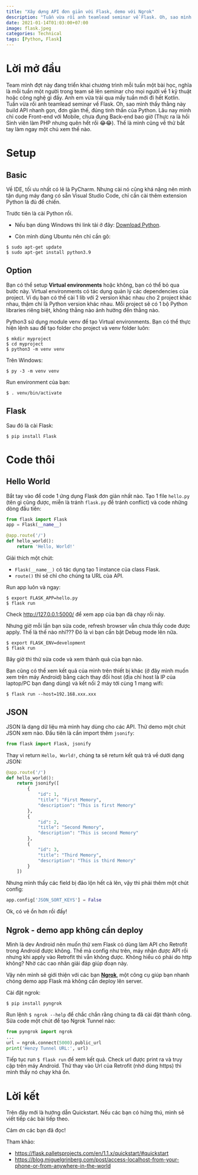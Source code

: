 ```yaml
---
title: "Xây dựng API đơn giản với Flask, demo với Ngrok"
description: "Tuần vừa rồi anh teamlead seminar về Flask. Oh, sao mình thấy thằng này build API nhanh gọn, đơn giản thế, đúng tinh thần của Python."
date: 2021-01-14T01:03:00+07:00
image: flask.jpeg
categories: Technical
tags: [Python, Flask]
---
```


# Lời mở đầu
Team mình đợt này đang triển khai chương trình mỗi tuần một bài học, nghĩa là mỗi tuần một người trong team sẽ lên seminar cho mọi người về 1 kỹ thuật hoặc công nghệ gì đấy. Anh em vừa trải qua mấy tuần mới đi hết Kotlin. Tuần vừa rồi anh teamlead seminar về Flask. Oh, sao mình thấy thằng này build API nhanh gọn, đơn giản thế, đúng tinh thần của Python. Lâu nay mình chỉ code Front-end với Mobile, chưa đụng Back-end bao giờ (Thực ra là hồi Sinh viên làm PHP nhưng quên hết rồi :joy::joy:). Thế là mình cũng về thử bắt tay làm ngay một chú xem thế nào.
# Setup
## Basic
Về IDE, tối ưu nhất có lẽ là PyCharm. Nhưng cài nó cũng khá nặng nên mình tận dụng máy đang có sẵn Visual Studio Code, chỉ cần cài thêm extension Python là đủ để chiến.

Trước tiên là cài Python rồi.

* Nếu bạn dùng Windows thì link tải ở đây: [Download Python](https://www.python.org/downloads/).

* Còn mình dùng Ubuntu nên chỉ cần gõ:
```
$ sudo apt-get update
$ sudo apt-get install python3.9
```

## Option
Bạn có thể setup **Virtual environments** hoặc không, bạn có thể bỏ qua bước này. Virtual environments có tác dụng quản lý các dependencies của project. Ví dụ bạn có thể cài 1 lib với 2 version khác nhau cho 2 project khác nhau, thậm chí là Python version khác nhau. Mỗi project sẽ có 1 bộ Python libraries riêng biệt, không thằng nào ảnh hưởng đến thằng nào.

Python3 sử dụng module venv để tạo Virtual environments. Bạn có thể thực hiện lệnh sau để tạo folder cho project và venv folder luôn:
```
$ mkdir myproject
$ cd myproject
$ python3 -m venv venv
```

Trên Windows:
```
$ py -3 -m venv venv
```

Run environment của bạn:
```
$ . venv/bin/activate
```

## Flask

Sau đó là cài Flask:
```
$ pip install Flask
```

# Code thôi
## Hello World
Bắt tay vào để code 1 ứng dụng Flask đơn giản nhất nào. Tạo 1 file `hello.py` (tên gì cũng được, miễn là tránh `flask.py` để tránh conflict) và code những dòng đầu tiên:
```python
from flask import Flask
app = Flask(__name__)

@app.route('/')
def hello_world():
    return 'Hello, World!'
```
Giải thích một chút:
* `Flask(__name__)` có tác dụng tạo 1 instance của class Flask.
* `route()` thì sẽ chỉ cho chúng ta URL của API.

Run app luôn và ngay:
```
$ export FLASK_APP=hello.py
$ flask run
```

Check http://127.0.0.1:5000/ để xem app của bạn đã chạy rồi này.

Nhưng giờ mỗi lần bạn sửa code, refresh browser vẫn chưa thấy code được apply. Thế là thế nào nhỉ??? Đó là vì bạn cần bật Debug mode lên nữa.
```
$ export FLASK_ENV=development
$ flask run
```

Bây giờ thì thử sửa code và xem thành quả của bạn nào.

Bạn cũng có thể xem kết quả của mình trên thiết bị khác (ở đây mình muốn xem trên máy Android) bằng cách thay đổi host (địa chỉ host là IP của laptop/PC bạn đang dùng) và kết nối 2 máy tới cùng 1 mạng wifi:
```
$ flask run --host=192.168.xxx.xxx
```

## JSON
JSON là dạng dữ liệu mà mình hay dùng cho các API. Thử demo một chút JSON xem nào. Đầu tiên là cần import thêm `jsonify`:
```python
from flask import Flask, jsonify
```
Thay vì return `Hello, World!`, chúng ta sẽ return kết quả trả về dưới dạng JSON:
```python
@app.route('/')
def hello_world():
    return jsonify([
        {
            "id": 1,
            "title": "First Memory",
            "description": "This is first Memory"
        },
        {
            "id": 2,
            "title": "Second Memory",
            "description": "This is second Memory"
        },
        {
            "id": 3,
            "title": "Third Memory",
            "description": "This is third Memory"
        }
    ])
```
Nhưng mình thấy các field bị đảo lộn hết cả lên, vậy thì phải thêm một chút config:
```python
app.config['JSON_SORT_KEYS'] = False
```
Ok, có vẻ ổn hơn rồi đấy!
## Ngrok - demo app không cần deploy
Mình là dev Android nên muốn thử xem Flask có dùng làm API cho Retrofit trong Android được không. Thế mà config như trên, máy nhận được API rồi nhưng khi apply vào Retrofit thì vẫn không được. Không hiểu có phải do http không? Nhờ các cao nhân giải đáp giúp đoạn này.

Vậy nên mình sẽ giới thiện với các bạn [**Ngrok**](https://ngrok.com/), một công cụ giúp bạn nhanh chóng demo app Flask mà không cần deploy lên server.

Cài đặt ngrok:
```
$ pip install pyngrok
```
Run lệnh `$ ngrok --help` để chắc chắn rằng chúng ta đã cài đặt thành công.
Sửa code một chút để tạo Ngrok Tunnel nào:
```python
from pyngrok import ngrok
...
url = ngrok.connect(5000).public_url
print('Henzy Tunnel URL:', url)
```
Tiếp tục run `$ flask run` để xem kết quả. Check url được print ra và truy cập trên máy Android. Thử thay vào Url của Retrofit (nhớ dùng https) thì mình thấy nó chạy khá ổn. 
# Lời kết
Trên đây mới là hướng dẫn Quickstart. Nếu các bạn có hứng thú, mình sẽ viết tiếp các bài tiếp theo.

Cảm ơn các bạn đã đọc!


Tham khảo:
* https://flask.palletsprojects.com/en/1.1.x/quickstart/#quickstart
* https://blog.miguelgrinberg.com/post/access-localhost-from-your-phone-or-from-anywhere-in-the-world